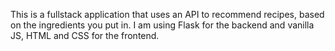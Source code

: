 This is a fullstack application that uses an API to recommend recipes, based on the ingredients you put in.
I am using Flask for the backend and vanilla JS, HTML and CSS for the frontend.
